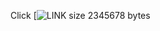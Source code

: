 Click [![LINK](nhi-fyd.nin.knaw.nl:3010/filepath?file=FYD_Datasets/VandC/PersistentActivityV1/Bumba/20190902/dmtp_meta_Bumba_20190902_B2.mat)
size 2345678 bytes
